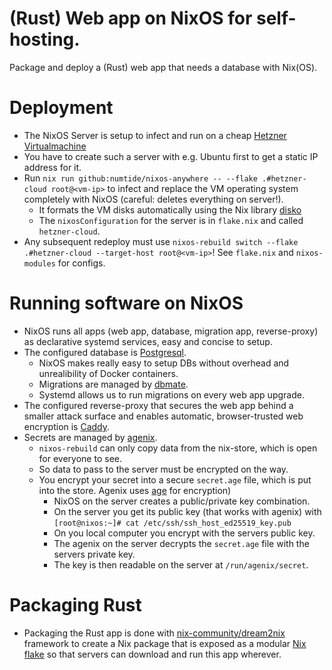 # (Rust) Web app on NixOS for self-hosting.
Package and deploy a (Rust) web app that needs a database
with Nix(OS).

# Deployment
- The NixOS Server is setup to infect and run on a cheap [Hetzner Virtualmachine](https://www.hetzner.com/de/cloud)
- You have to create such a server with e.g. Ubuntu first to get a static IP address for it.
- Run `nix run github:numtide/nixos-anywhere -- --flake .#hetzner-cloud root@<vm-ip>` to infect and replace
  the VM operating system completely with NixOS (careful: deletes everything on server!).
  - It formats the VM disks automatically using the Nix library [disko](https://github.com/nix-community/disko)
  - The `nixosConfiguration` for the server is in `flake.nix` and called `hetzner-cloud`.
- Any subsequent redeploy must use `nixos-rebuild switch --flake .#hetzner-cloud --target-host root@<vm-ip>`!
  See `flake.nix` and `nixos-modules` for configs.

# Running software on NixOS

- NixOS runs all apps (web app, database, migration app, reverse-proxy) as declarative systemd services, easy
  and concise to setup.
- The configured database is [Postgresql](https://nixos.wiki/wiki/PostgreSQL).
  - NixOS makes really easy to setup DBs without overhead and unrealibility of Docker containers.
  - Migrations are managed by [dbmate](https://github.com/amacneil/dbmate).
  - Systemd allows us to run migrations on every web app upgrade.
- The configured reverse-proxy that secures the web app behind a smaller attack surface and
  enables automatic, browser-trusted web encryption is [Caddy](https://nixos.wiki/wiki/Caddy).
- Secrets are managed by [agenix](https://github.com/ryantm/agenix).
  - `nixos-rebuild` can only copy data from the nix-store, which is open for everyone to see.
  - So data to pass to the server must be encrypted on the way.
  - You encrypt your secret into a secure `secret.age` file, which is put into the store.
    Agenix uses [age](https://github.com/FiloSottile/age) for encryption) 
    - NixOS on the server creates a public/private key combination.
    - On the server you get its public key (that works with agenix) with
      `[root@nixos:~]# cat /etc/ssh/ssh_host_ed25519_key.pub`
    - On you local computer you encrypt with the servers public key.
    - The agenix on the server decrypts the `secret.age` file with the servers private key.
    - The key is then readable on the server at `/run/agenix/secret`.

# Packaging Rust
- Packaging the Rust app is done with [nix-community/dream2nix](https://github.com/nix-community/dream2nix) framework
  to create a Nix package that is exposed as a modular [Nix flake](https://nixos.wiki/wiki/Flakes)
  so that servers can download and run this app wherever.

